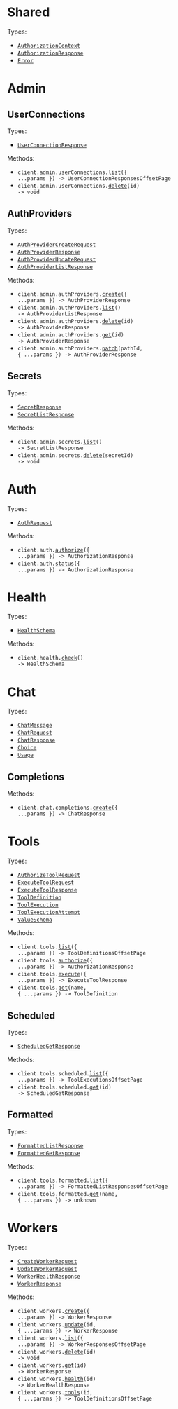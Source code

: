 # Shared

Types:

- <code><a href="./src/resources/shared.ts">AuthorizationContext</a></code>
- <code><a href="./src/resources/shared.ts">AuthorizationResponse</a></code>
- <code><a href="./src/resources/shared.ts">Error</a></code>

# Admin

## UserConnections

Types:

- <code><a href="./src/resources/admin/user-connections.ts">UserConnectionResponse</a></code>

Methods:

- <code title="get /v1/admin/user_connections">client.admin.userConnections.<a href="./src/resources/admin/user-connections.ts">list</a>({ ...params }) -> UserConnectionResponsesOffsetPage</code>
- <code title="delete /v1/admin/user_connections/{id}">client.admin.userConnections.<a href="./src/resources/admin/user-connections.ts">delete</a>(id) -> void</code>

## AuthProviders

Types:

- <code><a href="./src/resources/admin/auth-providers.ts">AuthProviderCreateRequest</a></code>
- <code><a href="./src/resources/admin/auth-providers.ts">AuthProviderResponse</a></code>
- <code><a href="./src/resources/admin/auth-providers.ts">AuthProviderUpdateRequest</a></code>
- <code><a href="./src/resources/admin/auth-providers.ts">AuthProviderListResponse</a></code>

Methods:

- <code title="post /v1/admin/auth_providers">client.admin.authProviders.<a href="./src/resources/admin/auth-providers.ts">create</a>({ ...params }) -> AuthProviderResponse</code>
- <code title="get /v1/admin/auth_providers">client.admin.authProviders.<a href="./src/resources/admin/auth-providers.ts">list</a>() -> AuthProviderListResponse</code>
- <code title="delete /v1/admin/auth_providers/{id}">client.admin.authProviders.<a href="./src/resources/admin/auth-providers.ts">delete</a>(id) -> AuthProviderResponse</code>
- <code title="get /v1/admin/auth_providers/{id}">client.admin.authProviders.<a href="./src/resources/admin/auth-providers.ts">get</a>(id) -> AuthProviderResponse</code>
- <code title="patch /v1/admin/auth_providers/{id}">client.admin.authProviders.<a href="./src/resources/admin/auth-providers.ts">patch</a>(pathId, { ...params }) -> AuthProviderResponse</code>

## Secrets

Types:

- <code><a href="./src/resources/admin/secrets.ts">SecretResponse</a></code>
- <code><a href="./src/resources/admin/secrets.ts">SecretListResponse</a></code>

Methods:

- <code title="get /v1/admin/secrets">client.admin.secrets.<a href="./src/resources/admin/secrets.ts">list</a>() -> SecretListResponse</code>
- <code title="delete /v1/admin/secrets/{secret_id}">client.admin.secrets.<a href="./src/resources/admin/secrets.ts">delete</a>(secretId) -> void</code>

# Auth

Types:

- <code><a href="./src/resources/auth.ts">AuthRequest</a></code>

Methods:

- <code title="post /v1/auth/authorize">client.auth.<a href="./src/resources/auth.ts">authorize</a>({ ...params }) -> AuthorizationResponse</code>
- <code title="get /v1/auth/status">client.auth.<a href="./src/resources/auth.ts">status</a>({ ...params }) -> AuthorizationResponse</code>

# Health

Types:

- <code><a href="./src/resources/health.ts">HealthSchema</a></code>

Methods:

- <code title="get /v1/health">client.health.<a href="./src/resources/health.ts">check</a>() -> HealthSchema</code>

# Chat

Types:

- <code><a href="./src/resources/chat/chat.ts">ChatMessage</a></code>
- <code><a href="./src/resources/chat/chat.ts">ChatRequest</a></code>
- <code><a href="./src/resources/chat/chat.ts">ChatResponse</a></code>
- <code><a href="./src/resources/chat/chat.ts">Choice</a></code>
- <code><a href="./src/resources/chat/chat.ts">Usage</a></code>

## Completions

Methods:

- <code title="post /v1/chat/completions">client.chat.completions.<a href="./src/resources/chat/completions.ts">create</a>({ ...params }) -> ChatResponse</code>

# Tools

Types:

- <code><a href="./src/resources/tools/tools.ts">AuthorizeToolRequest</a></code>
- <code><a href="./src/resources/tools/tools.ts">ExecuteToolRequest</a></code>
- <code><a href="./src/resources/tools/tools.ts">ExecuteToolResponse</a></code>
- <code><a href="./src/resources/tools/tools.ts">ToolDefinition</a></code>
- <code><a href="./src/resources/tools/tools.ts">ToolExecution</a></code>
- <code><a href="./src/resources/tools/tools.ts">ToolExecutionAttempt</a></code>
- <code><a href="./src/resources/tools/tools.ts">ValueSchema</a></code>

Methods:

- <code title="get /v1/tools">client.tools.<a href="./src/resources/tools/tools.ts">list</a>({ ...params }) -> ToolDefinitionsOffsetPage</code>
- <code title="post /v1/tools/authorize">client.tools.<a href="./src/resources/tools/tools.ts">authorize</a>({ ...params }) -> AuthorizationResponse</code>
- <code title="post /v1/tools/execute">client.tools.<a href="./src/resources/tools/tools.ts">execute</a>({ ...params }) -> ExecuteToolResponse</code>
- <code title="get /v1/tools/{name}">client.tools.<a href="./src/resources/tools/tools.ts">get</a>(name, { ...params }) -> ToolDefinition</code>

## Scheduled

Types:

- <code><a href="./src/resources/tools/scheduled.ts">ScheduledGetResponse</a></code>

Methods:

- <code title="get /v1/scheduled_tools">client.tools.scheduled.<a href="./src/resources/tools/scheduled.ts">list</a>({ ...params }) -> ToolExecutionsOffsetPage</code>
- <code title="get /v1/scheduled_tools/{id}">client.tools.scheduled.<a href="./src/resources/tools/scheduled.ts">get</a>(id) -> ScheduledGetResponse</code>

## Formatted

Types:

- <code><a href="./src/resources/tools/formatted.ts">FormattedListResponse</a></code>
- <code><a href="./src/resources/tools/formatted.ts">FormattedGetResponse</a></code>

Methods:

- <code title="get /v1/formatted_tools">client.tools.formatted.<a href="./src/resources/tools/formatted.ts">list</a>({ ...params }) -> FormattedListResponsesOffsetPage</code>
- <code title="get /v1/formatted_tools/{name}">client.tools.formatted.<a href="./src/resources/tools/formatted.ts">get</a>(name, { ...params }) -> unknown</code>

# Workers

Types:

- <code><a href="./src/resources/workers.ts">CreateWorkerRequest</a></code>
- <code><a href="./src/resources/workers.ts">UpdateWorkerRequest</a></code>
- <code><a href="./src/resources/workers.ts">WorkerHealthResponse</a></code>
- <code><a href="./src/resources/workers.ts">WorkerResponse</a></code>

Methods:

- <code title="post /v1/workers">client.workers.<a href="./src/resources/workers.ts">create</a>({ ...params }) -> WorkerResponse</code>
- <code title="patch /v1/workers/{id}">client.workers.<a href="./src/resources/workers.ts">update</a>(id, { ...params }) -> WorkerResponse</code>
- <code title="get /v1/workers">client.workers.<a href="./src/resources/workers.ts">list</a>({ ...params }) -> WorkerResponsesOffsetPage</code>
- <code title="delete /v1/workers/{id}">client.workers.<a href="./src/resources/workers.ts">delete</a>(id) -> void</code>
- <code title="get /v1/workers/{id}">client.workers.<a href="./src/resources/workers.ts">get</a>(id) -> WorkerResponse</code>
- <code title="get /v1/workers/{id}/health">client.workers.<a href="./src/resources/workers.ts">health</a>(id) -> WorkerHealthResponse</code>
- <code title="get /v1/workers/{id}/tools">client.workers.<a href="./src/resources/workers.ts">tools</a>(id, { ...params }) -> ToolDefinitionsOffsetPage</code>
